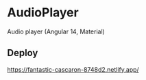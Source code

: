 # AudioPlayer
Audio player (Angular 14, Material)

## Deploy
https://fantastic-cascaron-8748d2.netlify.app/
